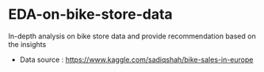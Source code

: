 # EDA-on-bike-store-data

In-depth analysis on bike store data and provide recommendation based on the insights
- Data source : https://www.kaggle.com/sadiqshah/bike-sales-in-europe
